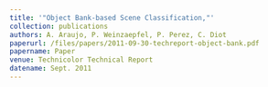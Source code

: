 ```yaml
---
title: '"Object Bank-based Scene Classification,"'
collection: publications
authors: A. Araujo, P. Weinzaepfel, P. Perez, C. Diot
paperurl: /files/papers/2011-09-30-techreport-object-bank.pdf
papername: Paper
venue: Technicolor Technical Report
datename: Sept. 2011
---
```


